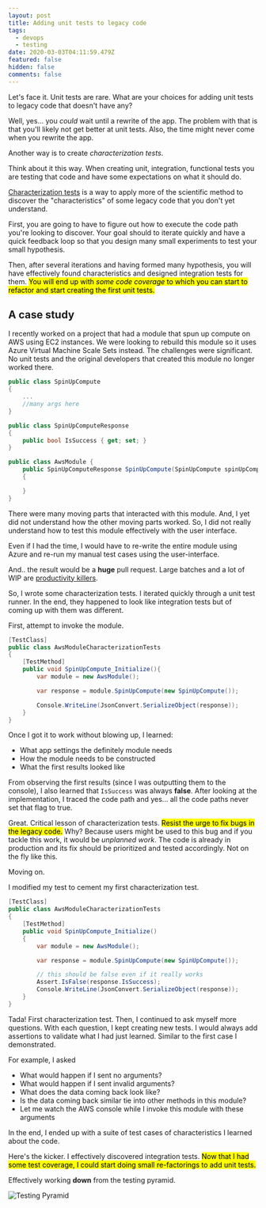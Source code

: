 ```yaml
---
layout: post
title: Adding unit tests to legacy code
tags:
  - devops
  - testing
date: 2020-03-03T04:11:59.479Z
featured: false
hidden: false
comments: false
---
```

Let's face it. Unit tests are rare. What are your choices for adding unit tests to legacy code that doesn't have any? 

Well, yes... you *could* wait until a rewrite of the app. The problem with that is that you'll likely not get better at unit tests. Also, the time might never come when you rewrite the app. 

Another way is to create *characterization tests*.

<!--more--> 

Think about it this way. When creating unit, integration, functional tests you are testing that code and have some expectations on what it should do.  

[Characterization tests](https://michaelfeathers.silvrback.com/characterization-testing) is a way to apply more of the scientific method to discover the "characteristics" of some legacy code that you don't yet understand. 

First, you are going to have to figure out how to execute the code path you're looking to discover. Your goal should to iterate quickly and have a quick feedback loop so that you design many small experiments to test your small hypothesis. 

Then, after several iterations and having formed many hypothesis, you will have effectively found characteristics and designed integration tests for them. <mark>You will end up with <em>some code coverage</em> to which you can start to refactor and start creating the first unit tests.</mark>

## A case study

I recently worked on a project that had a module that spun up compute on AWS using EC2 instances. We were looking to rebuild this module so it uses Azure Virtual Machine Scale Sets instead. The challenges were significant. No unit tests and the original developers that created this module no longer worked there. 

```csharp
public class SpinUpCompute
{
    ...
    //many args here
}

public class SpinUpComputeResponse 
{
    public bool IsSuccess { get; set; }
}

public class AwsModule {
    public SpinUpComputeResponse SpinUpCompute(SpinUpCompute spinUpCompute) 
    {

    }
}
```

There were many moving parts that interacted with this module. And, I yet did not understand how the other moving parts worked. So, I did not really understand how to test this module effectively with the user interface.

Even if I had the time, I would have to re-write the entire module using Azure and re-run my manual test cases using the user-interface. 

And.. the result would be a **huge** pull request. Large batches and a lot of WIP are [productivity killers](https://gaunacode.com/wip-the-silent-killer).

So, I wrote some characterization tests. I iterated quickly through a unit test runner. In the end, they happened to look like integration tests but of coming up with them was different. 

First, attempt to invoke the module.

```csharp
[TestClass]
public class AwsModuleCharacterizationTests 
{
    [TestMethod]
    public void SpinUpCompute_Initialize(){
        var module = new AwsModule();

        var response = module.SpinUpCompute(new SpinUpCompute());

        Console.WriteLine(JsonConvert.SerializeObject(response));
    }
}
```

Once I got it to work without blowing up, I learned:

* What app settings the definitely module needs
* How the module needs to be constructed
* What the first results looked like

From observing the first results (since I was outputting them to the console), I also learned that `IsSuccess` was always **false**. After looking at the implementation, I traced the code path and yes... all the code paths never set that flag to true. 

Great. Critical lesson of characterization tests. <mark>Resist the urge to fix bugs in the legacy code.</mark> Why? Because users might be used to this bug and if you tackle this work, it would be *unplanned work*. The code is already in production and its fix should be prioritized and tested accordingly. Not on the fly like this.

Moving on. 

I modified my test to cement my first characterization test.

```csharp
[TestClass]
public class AwsModuleCharacterizationTests 
{
    [TestMethod]
    public void SpinUpCompute_Initialize()
    {
        var module = new AwsModule();

        var response = module.SpinUpCompute(new SpinUpCompute());

        // this should be false even if it really works
        Assert.IsFalse(response.IsSuccess);
        Console.WriteLine(JsonConvert.SerializeObject(response));
    }
}
```

Tada! First characterization test. Then, I continued to ask myself more questions. With each question, I kept creating new tests. I would always add assertions to validate what I had just learned. Similar to the first case I demonstrated.

For example, I asked

* What would happen if I sent no arguments?
* What would happen if I sent invalid arguments?
* What does the data coming back look like?
* Is the data coming back similar tie into other methods in this module?
* Let me watch the AWS console while I invoke this module with these arguments

In the end, I ended up with a suite of test cases of characteristics I learned about the code. 

Here's the kicker. I effectively discovered integration tests. <mark>Now that I had some test coverage, I could start doing small re-factorings to add unit tests.</mark>

Effectively working **down** from the testing pyramid.

![Testing Pyramid](assets/TestingPyramid.png#center)
